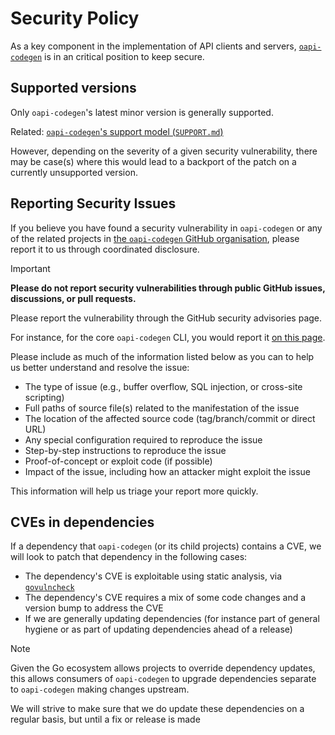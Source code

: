 # Security Policy

As a key component in the implementation of API clients and servers, [`oapi-codegen`](https://github.com/oapi-codegen/oapi-codegen) is in an critical position to keep secure.

## Supported versions

Only `oapi-codegen`'s latest minor version is generally supported.

Related: [`oapi-codegen`'s support model (`SUPPORT.md`)](./SUPPORT.md)

However, depending on the severity of a given security vulnerability, there may be case(s) where this would lead to a backport of the patch on a currently unsupported version.

## Reporting Security Issues

<!-- Via https://github.com/github/.github/blob/main/SECURITY.md -->

If you believe you have found a security vulnerability in `oapi-codegen` or any of the related projects in [the `oapi-codegen` GitHub organisation](https://github.com/oapi-codegen/), please report it to us through coordinated disclosure.

> [!IMPORTANT]
> **Please do not report security vulnerabilities through public GitHub issues, discussions, or pull requests.**

Please report the vulnerability through the GitHub security advisories page.

For instance, for the core `oapi-codegen` CLI, you would report it [on this page](https://github.com/oapi-codegen/oapi-codegen/security/advisories/).

Please include as much of the information listed below as you can to help us better understand and resolve the issue:

* The type of issue (e.g., buffer overflow, SQL injection, or cross-site scripting)
* Full paths of source file(s) related to the manifestation of the issue
* The location of the affected source code (tag/branch/commit or direct URL)
* Any special configuration required to reproduce the issue
* Step-by-step instructions to reproduce the issue
* Proof-of-concept or exploit code (if possible)
* Impact of the issue, including how an attacker might exploit the issue

This information will help us triage your report more quickly.

## CVEs in dependencies

If a dependency that `oapi-codegen` (or its child projects) contains a CVE, we will look to patch that dependency in the following cases:

- The dependency's CVE is exploitable using static analysis, via [`govulncheck`](https://pkg.go.dev/golang.org/x/vuln/cmd/govulncheck)
- The dependency's CVE requires a mix of some code changes and a version bump to address the CVE
- If we are generally updating dependencies (for instance part of general hygiene or as part of updating dependencies ahead of a release)

> [!NOTE]
> Given the Go ecosystem allows projects to override dependency updates, this allows consumers of `oapi-codegen` to upgrade dependencies separate to `oapi-codegen` making changes upstream.
>
> We will strive to make sure that we do update these dependencies on a regular basis, but until a fix or release is made
